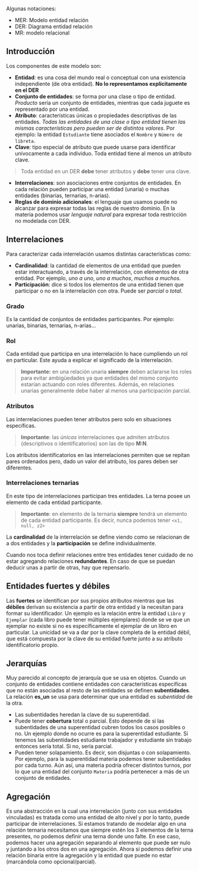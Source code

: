 Algunas notaciones:
- MER: Modelo entidad relación
- DER: Diagrama entidad relación
- MR: modelo relacional
## Introducción
Los componentes de este modelo son:
- **Entidad**: es una cosa del mundo real o conceptual con una existencia independiente (de otra entidad). **No lo representamos explícitamente en el DER**
- **Conjunto de entidades**: se forma por una clase o tipo de entidad. *Producto* sería un conjunto de entidades, mientras que cada juguete es representado por una entidad. 
- **Atributo**: características únicas  o propiedades descriptivas de las entidades. *Todas las entidades de una clase o tipo entidad tienen las mismas características pero pueden ser de distintos valores*. Por ejemplo: la entidad `Estudiante` tiene asociados el `Nombre` y `Número de libreta`.
- **Clave**: tipo especial de atributo que puede usarse para identificar unívocamente a cada individuo. Toda entidad tiene al menos un atributo clave.

> Toda entidad en un DER **debe** tener atributos y **debe** tener una clave.

- **Interrelaciones**: son asociaciones entre conjuntos de entidades. En cada relación pueden participar una entidad (unaria) o muchas entidades (binarias, ternarias, n-arias).
- **Reglas de dominio adicionales**: el lenguaje que usamos puede no alcanzar para expresar todas las reglas de nuestro dominio. En la materia podemos usar *lenguaje natural* para expresar toda restricción no modelada con DER.

## Interrelaciones
Para caracterizar cada interrelación usamos distintas características como:
- **Cardinalidad**: la cantidad de elementos de una entidad que pueden estar interactuando, a través de la interrelación, con elementos de otra entidad. Por ejemplo, *uno a uno*, *uno a muchos*, *muchos a muchos*.
- **Participación**: dice si todos los elementos de una entidad tienen que participar o no en la interrelación con otra. Puede ser *parcial* o *total*.

### Grado
Es la cantidad de conjuntos de entidades participantes. Por ejemplo: unarias, binarias, ternarias, n-arias...

### Rol
Cada entidad que participa en una interrelación lo hace cumpliendo un rol en particular. Este ayuda a explicar el significado de la interrelación. 

> **Importante:** en una relación unaria **siempre** deben aclararse los roles para evitar ambigüedades ya que entidades del mismo conjunto estarían actuando con roles diferentes. Además, en relaciones unarias generalmente debe haber al menos una participación parcial.

### Atributos
Las interrelaciones pueden tener atributos pero solo en situaciones específicas.

> **Importante**: las *únicas* interrelaciones que admiten atributos (descriptivos o identificatorios) son las de tipo **M:N**.

Los atributos identificatorios en las interrelaciones permiten que se repitan pares ordenados pero, dado un valor del atributo, los pares deben ser diferentes.

### Interrelaciones ternarias
En este tipo de interrelaciones participan tres entidades. La terna posee un elemento de cada entidad participante.

> **Importante**: en elemento de la ternaria **siempre** tendrá un elemento de cada entidad participante. Es decir, nunca podemos tener `<x1, null, z2>`

La **cardinalidad** de la interrelación se define viendo como se relacionan de a dos entidades y la **participación** se define individualmente.

Cuando nos toca definir relaciones entre tres entidades tener cuidado de no estar agregando relaciones **redundantes**. En caso de que se puedan deducir unas a partir de otras, hay que repensarlo.

## Entidades fuertes y débiles
Las **fuertes** se identifican por sus propios atributos mientras que las **débiles** derivan su existencia a partir de otra entidad y la necesitan para formar su identificador. 
Un ejemplo es la relación entre la entidad `Libro` y `Ejemplar` (cada libro puede tener múltiples ejemplares) donde se ve que un ejemplar no existe si no es específicamente el ejemplar de un libro en particular.
La unicidad se va a dar por la clave completa de la entidad débil, que está compuesta por la clave de su entidad fuerte junto a su atributo identificatorio propio.
## Jerarquías
Muy parecido al concepto de jerarquía que se usa en objetos. Cuando un conjunto de entidades contiene entidades con características específicas que no están asociadas al resto de las entidades se definen **subentidades**.
La relación **es_un** se usa para determinar que una entidad es *subentidad* de la otra.
- Las subentidades heredan la clave de su superentidad.
- Puede tener **cobertura** total o parcial. Esto depende de si las subentidades de una superentidad cubren todos los casos posibles o no. Un ejemplo donde no ocurre es para la superentidad estudiante. Si tenemos las subentidades estudiante trabajador y estudiante sin trabajo entonces sería total. Si no, sería parcial.
- Pueden tener solapamiento. Es decir, son disjuntas o con solapamiento. Por ejemplo, para la superentidad materia podemos tener subentidades por cada turno. Aún así, una materia podría ofrecer distintos turnos, por lo que una entidad del conjunto `Materia` podría pertenecer a más de un conjunto de entidades. 

## Agregación
Es una abstracción en la cual una interrelación (junto con sus entidades vinculadas) es tratada como una entidad de alto nivel y por lo tanto, puede participar de interrelaciones.
Si estamos tratando de modelar algo en una relación ternaria necesitamos que siempre estén los 3 elementos de la terna presentes, no podemos definir una terna donde uno falte. En ese caso, podemos hacer una agregación separando al elemento que puede ser nulo y juntando a los otros dos en una agregación.
Ahora sí podemos definir una relación binaria entre la agregación y la entidad que puede no estar (marcándola como opcional/parcial).